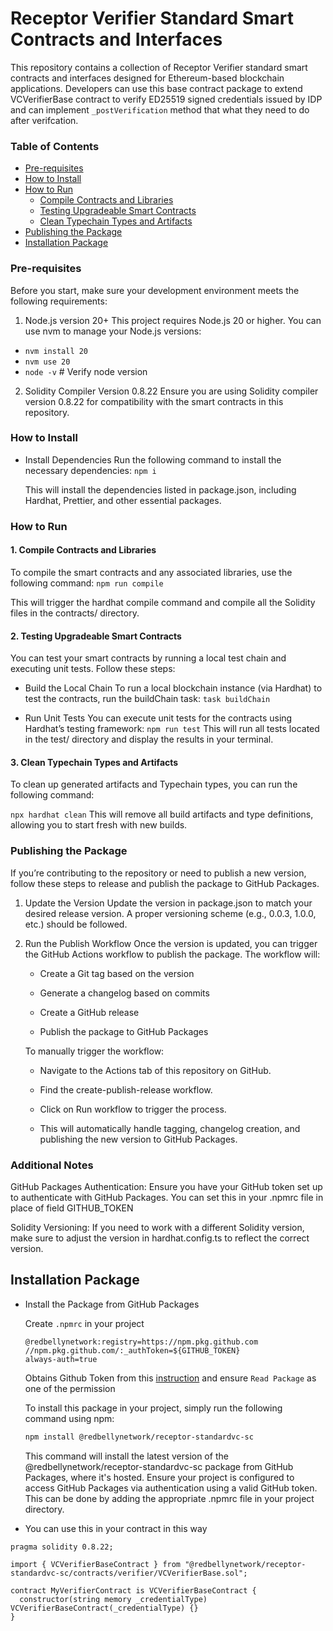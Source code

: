 # Receptor Verifier Standard Smart Contracts and Interfaces

This repository contains a collection of Receptor Verifier standard smart contracts and interfaces designed for Ethereum-based blockchain applications. Developers can use this base contract package to extend VCVerifierBase contract to verify ED25519 signed credentials issued by IDP and can implement `_postVerification` method that what they need to do after verifcation.

### Table of Contents

- [Pre-requisites](#pre-requisites)
- [How to Install](#how-to-install)
- [How to Run](#how-to-run)
  - [Compile Contracts and Libraries](#compile-contracts-and-libraries)
  - [Testing Upgradeable Smart Contracts](#testing-upgradeable-smart-contracts)
  - [Clean Typechain Types and Artifacts](#clean-typechain-types-and-artifacts)
- [Publishing the Package](#publishing-the-package)
- [Installation Package](#installation-package)

### Pre-requisites

Before you start, make sure your development environment meets the following requirements:

1. Node.js version 20+
   This project requires Node.js 20 or higher. You can use nvm to manage your Node.js versions:

- `nvm install 20`
- `nvm use 20`
- `node -v` # Verify node version

2. Solidity Compiler Version 0.8.22
   Ensure you are using Solidity compiler version 0.8.22 for compatibility with the smart contracts in this repository.

### How to Install

- Install Dependencies
  Run the following command to install the necessary dependencies:
  `npm i`

  This will install the dependencies listed in package.json, including Hardhat, Prettier, and other essential packages.

### How to Run

#### 1. Compile Contracts and Libraries

To compile the smart contracts and any associated libraries, use the following command:
`npm run compile`

This will trigger the hardhat compile command and compile all the Solidity files in the contracts/ directory.

#### 2. Testing Upgradeable Smart Contracts

You can test your smart contracts by running a local test chain and executing unit tests. Follow these steps:

- Build the Local Chain
  To run a local blockchain instance (via Hardhat) to test the contracts, run the buildChain task:
  `task buildChain`

- Run Unit Tests
  You can execute unit tests for the contracts using Hardhat’s testing framework:
  `npm run test`
  This will run all tests located in the test/ directory and display the results in your terminal.

#### 3. Clean Typechain Types and Artifacts

To clean up generated artifacts and Typechain types, you can run the following command:

`npx hardhat clean`
This will remove all build artifacts and type definitions, allowing you to start fresh with new builds.

### Publishing the Package

If you’re contributing to the repository or need to publish a new version, follow these steps to release and publish the package to GitHub Packages.

1. Update the Version
   Update the version in package.json to match your desired release version. A proper versioning scheme (e.g., 0.0.3, 1.0.0, etc.) should be followed.

2. Run the Publish Workflow
   Once the version is updated, you can trigger the GitHub Actions workflow to publish the package. The workflow will:

   - Create a Git tag based on the version

   - Generate a changelog based on commits

   - Create a GitHub release

   - Publish the package to GitHub Packages

   To manually trigger the workflow:

   - Navigate to the Actions tab of this repository on GitHub.

   - Find the create-publish-release workflow.

   - Click on Run workflow to trigger the process.

   - This will automatically handle tagging, changelog creation, and publishing the new version to GitHub Packages.

### Additional Notes

GitHub Packages Authentication: Ensure you have your GitHub token set up to authenticate with GitHub Packages. You can set this in your .npmrc file in place of field GITHUB_TOKEN

Solidity Versioning: If you need to work with a different Solidity version, make sure to adjust the version in hardhat.config.ts to reflect the correct version.

## Installation Package

- Install the Package from GitHub Packages

  Create `.npmrc` in your project

  ```
  @redbellynetwork:registry=https://npm.pkg.github.com
  //npm.pkg.github.com/:_authToken=${GITHUB_TOKEN}
  always-auth=true
  ```

  Obtains Github Token from this [instruction](https://docs.github.com/en/authentication/keeping-your-account-and-data-secure/managing-your-personal-access-tokens) and ensure `Read Package` as one of the permission

  To install this package in your project, simply run the following command using npm:

  ```bash
  npm install @redbellynetwork/receptor-standardvc-sc
  ```

  This command will install the latest version of the @redbellynetwork/receptor-standardvc-sc package from GitHub Packages, where it's hosted. Ensure your project is configured to access GitHub Packages via authentication using a valid GitHub token. This can be done by adding the appropriate .npmrc file in your project directory.

- You can use this in your contract in this way

```solidity
pragma solidity 0.8.22;

import { VCVerifierBaseContract } from "@redbellynetwork/receptor-standardvc-sc/contracts/verifier/VCVerifierBase.sol";

contract MyVerifierContract is VCVerifierBaseContract {
  constructor(string memory _credentialType) VCVerifierBaseContract(_credentialType) {}
}
```
